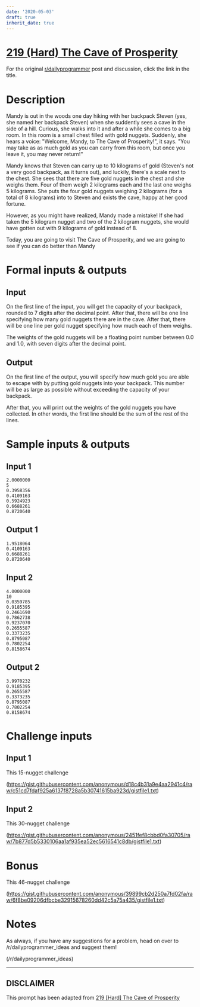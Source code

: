 ```yaml
---
date: '2020-05-03'
draft: true
inherit_date: true
---
```


# [219 (Hard) The Cave of Prosperity](https://www.reddit.com/r/dailyprogrammer/comments/3aewlg/20150617_challenge_219_hard_the_cave_of_prosperity/)

For the original [r/dailyprogrammer](https://www.reddit.com/r/dailyprogrammer/) post and discussion, click the link in the title.

# Description
Mandy is out in the woods one day hiking with her backpack Steven (yes, she named her backpack Steven) when she suddently sees a cave in the side of a hill. Curious, she walks into it and after a while she comes to a big room. In this room is a small chest filled with gold nuggets. Suddenly, she hears a voice: "Welcome, Mandy, to The Cave of Prosperity!", it says. "You may take as as much gold as you can carry from this room, but once you leave it, you may never return!"

Mandy knows that Steven can carry up to 10 kilograms of gold (Steven's not a very good backpack, as it turns out), and luckily, there's a scale next to the chest. She sees that there are five gold nuggets in the chest and she weighs them. Four of them weigh 2 kilograms each and the last one weighs 5 kilograms. She puts the four gold nuggets weighing 2 kilograms (for a total of 8 kilograms) into to Steven and exists the cave, happy at her good fortune. 

However, as you might have realized, Mandy made a mistake! If she had taken the 5 kilogram nugget and two of the 2 kilogram nuggets, she would have gotten out with 9 kilograms of gold instead of 8. 

Today, you are going to visit The Cave of Prosperity, and we are going to see if you can do better than Mandy

# Formal inputs & outputs
## Input
On the first line of the input, you will get the capacity of your backpack, rounded to 7 digits after the decimal point. After that, there will be one line specifying how many gold nuggets there are in the cave. After that, there will be one line per gold nugget specifying how much each of them weighs. 

The weights of the gold nuggets will be a floating point number between 0.0 and 1.0, with seven digits after the decimal point.

## Output
On the first line of the output, you will specify how much gold you are able to escape with by putting gold nuggets into your backpack. This number will be as large as possible without exceeding the capacity of your backpack.

After that, you will print out the weights of the gold nuggets you have collected. In other words, the first line should be the sum of the rest of the lines.

# Sample inputs & outputs
## Input 1

```
2.0000000
5
0.3958356
0.4109163
0.5924923
0.6688261
0.8720640
```
## Output 1

```
1.9518064
0.4109163
0.6688261
0.8720640
```
## Input 2

```
4.0000000
10
0.0359785
0.9185395
0.2461690
0.7862738
0.9237070
0.2655587
0.3373235
0.8795087
0.7802254
0.8158674
```
## Output 2

```
3.9970232
0.9185395
0.2655587
0.3373235
0.8795087
0.7802254
0.8158674
```
# Challenge inputs
## Input 1
This 15-nugget challenge

(https://gist.githubusercontent.com/anonymous/d18c4b31a9e4aa2941c4/raw/c51cd7fdaf925a6137f8728a5b30741615ba923d/gistfile1.txt)
## Input 2
This 30-nugget challenge

(https://gist.githubusercontent.com/anonymous/2451fef8cbbd0fa30705/raw/7b877d5b5330106aa1af935ea52ec5616541c8db/gistfile1.txt)
# Bonus
This 46-nugget challenge

(https://gist.githubusercontent.com/anonymous/39899cb2d250a7fd02fa/raw/6f8be09206dfbcbe32915678260dd42c5a75a435/gistfile1.txt)
# Notes
As always, if you have any suggestions for a problem, head on over to /r/dailyprogrammer_ideas and suggest them!

(/r/dailyprogrammer_ideas)

----
## **DISCLAIMER**
This prompt has been adapted from [219 [Hard] The Cave of Prosperity](https://www.reddit.com/r/dailyprogrammer/comments/3aewlg/20150617_challenge_219_hard_the_cave_of_prosperity/
)
